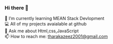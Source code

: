 ### Hi there 👋
  🌱 I’m currently learning MEAN Stack Devlopment<br>
  💻 All of my projects avaialable at github<br>
  💬 Ask me about Html,css,JavaScript<br>
  📫 How to reach me: tharakazeez2001@gmail.com<br>

<!--
**TharakAzeez/TharakAzeez** is a ✨ _special_ ✨ repository because its `README.md` (this file) appears on your GitHub profile.

Here are some ideas to get you started:

- 🔭 I’m currently working on
- 
- 👯 I’m looking to collaborate on ...
- 🤔 I’m looking for help with ...
-
-
- 😄 Pronouns: ...
- ⚡ Fun fact: ...
-->
